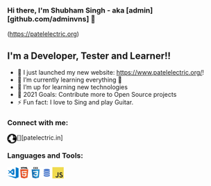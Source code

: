 ### Hi there, I'm Shubham Singh - aka [admin][github.com/adminvns] 👋

(https://patelelectric.org)

## I'm a Developer, Tester and Learner!!

- 🔭 I just launched my new website: https://www.patelelectric.org/!
- 🌱 I’m currently learning everything 🤣
- 👯 I’m up for learning new technologies
- 🥅 2021 Goals: Contribute more to Open Source projects
- ⚡ Fun fact: I love to Sing and play Guitar.


### Connect with me:

[<img align="left" alt="patelelectric.in" width="22px" src="https://raw.githubusercontent.com/iconic/open-iconic/master/svg/globe.svg" />][patelectric.in]
<br />

### Languages and Tools:

<img align="left" alt="Visual Studio Code" width="26px" src="https://raw.githubusercontent.com/github/explore/80688e429a7d4ef2fca1e82350fe8e3517d3494d/topics/visual-studio-code/visual-studio-code.png" />
<img align="left" alt="HTML5" width="26px" src="https://raw.githubusercontent.com/github/explore/80688e429a7d4ef2fca1e82350fe8e3517d3494d/topics/html/html.png" />
<img align="left" alt="CSS3" width="26px" src="https://raw.githubusercontent.com/github/explore/80688e429a7d4ef2fca1e82350fe8e3517d3494d/topics/css/css.png" />
<img align="left" alt="SQL" width="26px" src="https://raw.githubusercontent.com/github/explore/80688e429a7d4ef2fca1e82350fe8e3517d3494d/topics/sql/sql.png" />
<img align="left" alt="JavaScript" width="26px" src="https://raw.githubusercontent.com/github/explore/80688e429a7d4ef2fca1e82350fe8e3517d3494d/topics/javascript/javascript.png" />

<br />
<br />

[website]: https://patelelectric.in
[webiste-2]: https://patelelectronicsvn.wixsite.com/home
[instagram]: https://instagram.com/codeSTACKr
[linkedin]: https://linkedin.com/in/admivns

